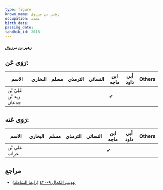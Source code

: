 ```yaml
---
type: figure
known_name: زهير بن مرزوق
occupation: محدث
birth_date:
passing_date:
tahdhib_id: 2018
---
```

##### زهير بن مرزوق

## رَوَى عَن:
| الاسم                    | البخاري | مسلم | الترمذي | النسائي | ابن ماجه | أبي داود | Others |
| ------------------------ | ------- | ---- | ------- | ------- | -------- | -------- | ------ |
| عَلِيّ بْن زيد بْن جدعان |         |      |         |         | ✔        |          |        |
## رَوَى عَنه:
| الاسم        | البخاري | مسلم | الترمذي | النسائي | ابن ماجه | أبي داود | Others |
| ------------ | ------- | ---- | ------- | ------- | -------- | -------- | ------ |
| علي بْن غراب |         |      |         |         | ✔        |          |        |
## مراجع
- [تهذيب الكمال ٩-٤٢٠](obsidian://open?vault=Tahdhib-al-Kamal&file=Figures/٢٠١٨-زهير%20بن%20مرزوق) ([رابط الشاملة](https://shamela.ws/book/3722/4660))